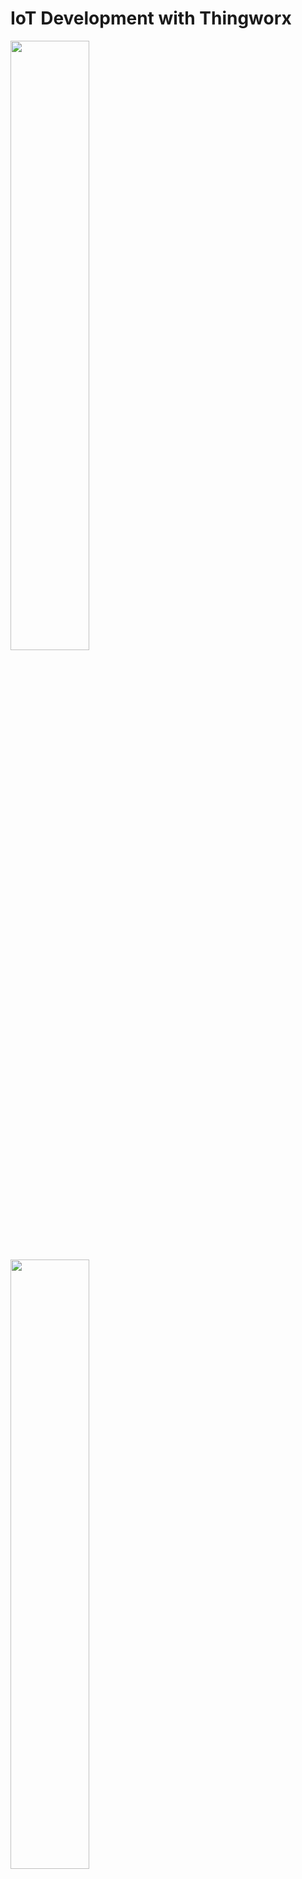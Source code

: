 # IoT Development with Thingworx

<Image src="Images/Thingworx_Dashboard.JPG" class="center" style="width:50%">
  
 <Image src="Images/Thingworx_Thing_Properties.JPG" class="center" style="width:50%">

